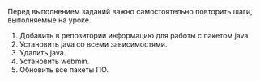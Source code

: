 Перед выполнением заданий важно самостоятельно повторить шаги, выполняемые на уроке.

1) Добавить в репозитории информацию для работы с пакетом java.
2) Установить java со всеми зависимостями.
3) Удалить java.
4) Установить webmin.
5) Обновить все пакеты ПО. 